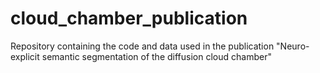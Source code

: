 # cloud_chamber_publication
Repository containing the code and data used in the publication "Neuro-explicit semantic segmentation of the diffusion cloud chamber"
